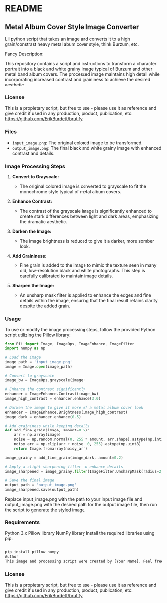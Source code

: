# README

## Metal Album Cover Style Image Converter

Lil python script that takes an image and converts it to a high grain/constrast heavy metal abum cover style, think Burzum, etc. 

Fancy Description:

This repository contains a script and instructions to transform a character portrait into a black and white grainy image typical of Burzum and other metal band album covers. The processed image maintains high detail while incorporating increased contrast and graininess to achieve the desired aesthetic.

### License
This is a propietary script, but free to use - please use it as reference and give credit if used in any production, product, publication, etc: https://github.com/ErikBurdett/brutify

### Files
- `input_image.png`: The original colored image to be transformed.
- `output_image.png`: The final black and white grainy image with enhanced contrast and details.

### Image Processing Steps

1. **Convert to Grayscale:**
   - The original colored image is converted to grayscale to fit the monochrome style typical of metal album covers.

2. **Enhance Contrast:**
   - The contrast of the grayscale image is significantly enhanced to create stark differences between light and dark areas, emphasizing the dramatic aesthetic.

3. **Darken the Image:**
   - The image brightness is reduced to give it a darker, more somber look.

4. **Add Graininess:**
   - Fine grain is added to the image to mimic the texture seen in many old, low-resolution black and white photographs. This step is carefully calibrated to maintain image details.

5. **Sharpen the Image:**
   - An unsharp mask filter is applied to enhance the edges and fine details within the image, ensuring that the final result retains clarity despite the added grain.

### Usage

To use or modify the image processing steps, follow the provided Python script utilizing the Pillow library:

```python
from PIL import Image, ImageOps, ImageEnhance, ImageFilter
import numpy as np

# Load the image
image_path = 'input_image.png'
image = Image.open(image_path)

# Convert to grayscale
image_bw = ImageOps.grayscale(image)

# Enhance the contrast significantly
enhancer = ImageEnhance.Contrast(image_bw)
image_high_contrast = enhancer.enhance(3.0)

# Darken the image to give it more of a metal album cover look
enhancer = ImageEnhance.Brightness(image_high_contrast)
image_dark = enhancer.enhance(0.5)

# Add graininess while keeping details
def add_fine_grain(image, amount=0.5):
    arr = np.array(image)
    noise = np.random.normal(0, 255 * amount, arr.shape).astype(np.int16)
    noisy_arr = np.clip(arr + noise, 0, 255).astype(np.uint8)
    return Image.fromarray(noisy_arr)

image_grainy = add_fine_grain(image_dark, amount=0.2)

# Apply a slight sharpening filter to enhance details
image_sharpened = image_grainy.filter(ImageFilter.UnsharpMask(radius=2, percent=150, threshold=3))

# Save the final image
output_path = 'output_image.png'
image_sharpened.save(output_path)
```

Replace input_image.png with the path to your input image file and output_image.png with the desired path for the output image file, then run the script to generate the styled image.

### Requirements
Python 3.x
Pillow library
NumPy library
Install the required libraries using pip:

```bash

pip install pillow numpy
Author
This image and processing script were created by [Your Name]. Feel free to reach out for any questions or further customizations.
```
### License
This is a propietary script, but free to use - please use it as reference and give credit if used in any production, product, publication, etc: https://github.com/ErikBurdett/brutify